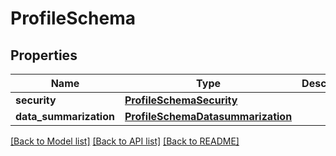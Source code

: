 # ProfileSchema

## Properties
Name | Type | Description | Notes
------------ | ------------- | ------------- | -------------
**security** | [**ProfileSchemaSecurity**](ProfileSchemaSecurity.md) |  | [optional] 
**data_summarization** | [**ProfileSchemaDatasummarization**](ProfileSchemaDatasummarization.md) |  | [optional] 

[[Back to Model list]](../README.md#documentation-for-models) [[Back to API list]](../README.md#documentation-for-api-endpoints) [[Back to README]](../README.md)


